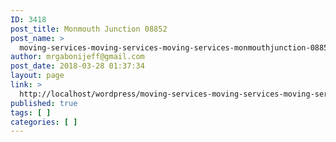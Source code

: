 ```yaml
---
ID: 3418
post_title: Monmouth Junction 08852
post_name: >
  moving-services-moving-services-moving-services-monmouthjunction-08852
author: mrgabonijeff@gmail.com
post_date: 2018-03-28 01:37:34
layout: page
link: >
  http://localhost/wordpress/moving-services-moving-services-moving-services-monmouthjunction-08852/
published: true
tags: [ ]
categories: [ ]
---
```

